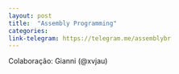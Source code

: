 ```yaml
---
layout: post
title:  "Assembly Programming"
categories: 
link-telegram: https://telegram.me/assemblybr
---
```

Colaboração: Gianni (@xvjau)
